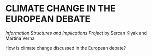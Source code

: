 # CLIMATE CHANGE IN THE EUROPEAN DEBATE 
_Information Structures and Implications Project_
by Sercan Kiyak and Martina Verna


How is climate change discussed in the European debate?
